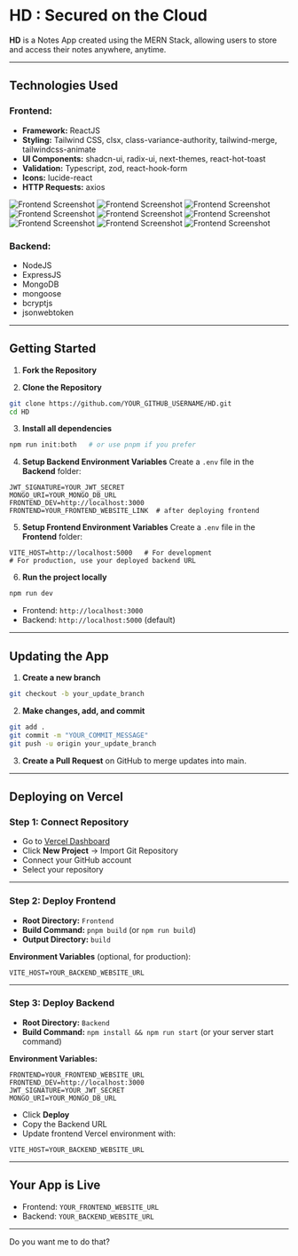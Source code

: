 
# HD : Secured on the Cloud

**HD** is a Notes App created using the MERN Stack, allowing users to store and access their notes anywhere, anytime.

---

## Technologies Used

### Frontend:

- **Framework:** ReactJS  
- **Styling:** Tailwind CSS, clsx, class-variance-authority, tailwind-merge, tailwindcss-animate  
- **UI Components:** shadcn-ui, radix-ui, next-themes, react-hot-toast  
- **Validation:** Typescript, zod, react-hook-form  
- **Icons:** lucide-react  
- **HTTP Requests:** axios  

![Frontend Screenshot](./images/img8.png) 
![Frontend Screenshot](./images/img7.png)
![Frontend Screenshot](./images/img1.png)
![Frontend Screenshot](./images/img2.png)
![Frontend Screenshot](./images/img3.png)
![Frontend Screenshot](./images/img4.png)
![Frontend Screenshot](./images/img5.png)
![Frontend Screenshot](./images/img6.png)
![Frontend Screenshot](./images/img9.png)
  

### Backend:

- NodeJS  
- ExpressJS  
- MongoDB  
- mongoose  
- bcryptjs  
- jsonwebtoken  


---

## Getting Started

1. **Fork the Repository**  

2. **Clone the Repository**  
```bash
git clone https://github.com/YOUR_GITHUB_USERNAME/HD.git
cd HD
````


3. **Install all dependencies**

```bash
npm run init:both   # or use pnpm if you prefer
```

4. **Setup Backend Environment Variables**
   Create a `.env` file in the **Backend** folder:

```env
JWT_SIGNATURE=YOUR_JWT_SECRET
MONGO_URI=YOUR_MONGO_DB_URL
FRONTEND_DEV=http://localhost:3000
FRONTEND=YOUR_FRONTEND_WEBSITE_LINK  # after deploying frontend
```

5. **Setup Frontend Environment Variables**
   Create a `.env` file in the **Frontend** folder:

```env
VITE_HOST=http://localhost:5000   # For development
# For production, use your deployed backend URL
```

6. **Run the project locally**

```bash
npm run dev
```


* Frontend: `http://localhost:3000`
* Backend: `http://localhost:5000` (default)

---

## Updating the App

1. **Create a new branch**

```bash
git checkout -b your_update_branch
```

2. **Make changes, add, and commit**

```bash
git add .
git commit -m "YOUR_COMMIT_MESSAGE"
git push -u origin your_update_branch
```

3. **Create a Pull Request** on GitHub to merge updates into main.


---

## Deploying on Vercel

### Step 1: Connect Repository

* Go to [Vercel Dashboard](https://vercel.com/dashboard)
* Click **New Project** → Import Git Repository
* Connect your GitHub account
* Select your repository

---

### Step 2: Deploy Frontend

* **Root Directory:** `Frontend`
* **Build Command:** `pnpm build` (or `npm run build`)
* **Output Directory:** `build`

**Environment Variables** (optional, for production):

```env
VITE_HOST=YOUR_BACKEND_WEBSITE_URL
```

---

### Step 3: Deploy Backend

* **Root Directory:** `Backend`
* **Build Command:** `npm install && npm run start` (or your server start command)

**Environment Variables:**

```env
FRONTEND=YOUR_FRONTEND_WEBSITE_URL
FRONTEND_DEV=http://localhost:3000
JWT_SIGNATURE=YOUR_JWT_SECRET
MONGO_URI=YOUR_MONGO_DB_URL
```

* Click **Deploy**
* Copy the Backend URL
* Update frontend Vercel environment with:

```env
VITE_HOST=YOUR_BACKEND_WEBSITE_URL
```


---

## Your App is Live

* Frontend: `YOUR_FRONTEND_WEBSITE_URL`
* Backend: `YOUR_BACKEND_WEBSITE_URL`

---

Do you want me to do that?
```
